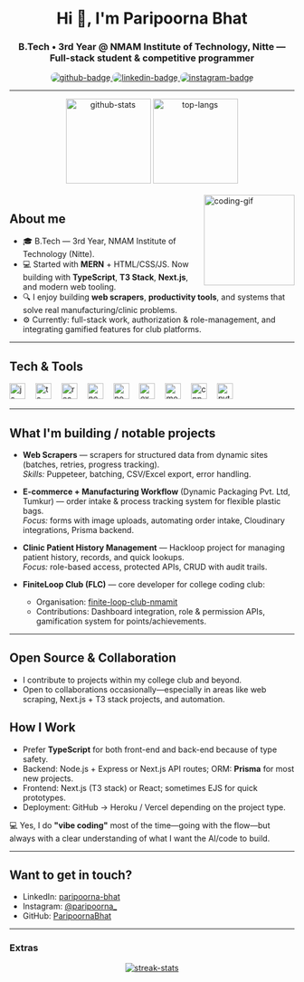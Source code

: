 <h1 align="center">Hi 👋, I'm Paripoorna Bhat</h1>
<h3 align="center">B.Tech • 3rd Year @ NMAM Institute of Technology, Nitte — Full-stack student & competitive programmer</h3>

<p align="center">
  <a href="https://github.com/ParipoornaBhat">
    <img src="https://img.shields.io/badge/GitHub-181717?style=for-the-badge&logo=github&logoColor=white&labelColor=181717&color=181717" alt="github-badge" style="border-radius:8px;" />
  </a>
  <a href="https://www.linkedin.com/in/paripoorna-bhat/">
    <img src="https://img.shields.io/badge/LinkedIn-0077B5?style=for-the-badge&logo=linkedin&logoColor=white&labelColor=0077B5&color=0077B5" alt="linkedin-badge" style="border-radius:8px;" />
  </a>
  <a href="https://www.instagram.com/paripoorna_/">
    <img src="https://img.shields.io/badge/Instagram-E4405F?style=for-the-badge&logo=instagram&logoColor=white&labelColor=E4405F&color=E4405F" alt="instagram-badge" style="border-radius:8px;" />
  </a>
</p>

---

<div align="center">
  <img src="https://github-readme-stats.vercel.app/api?username=ParipoornaBhat&show_icons=true&include_all_commits=true&count_private=true&theme=dracula&hide_border=false" height="150" alt="github-stats"/>
  <img src="https://github-readme-stats.vercel.app/api/top-langs?username=ParipoornaBhat&layout=compact&langs_count=6&theme=dracula&hide_border=false" height="150" alt="top-langs"/>
</div>

<br>

<img align="right" height="160" src="https://media2.giphy.com/media/v1.Y2lkPTc5MGI3NjExcXlxeHc5bG5zMm8zaGhlMW55NDZkd29mNTBoNXN0dHdrNjc1ZDY0MyZlcD12MV9pbnRlcm5hbF9naWZfYnlfaWQmY3Q9Zw/MD0svLSDeudszrNrp0/giphy.gif" alt="coding-gif" />

## About me
- 🎓 B.Tech — 3rd Year, NMAM Institute of Technology (Nitte).
- 💻 Started with **MERN** + HTML/CSS/JS. Now building with **TypeScript**, **T3 Stack**, **Next.js**, and modern web tooling.
- 🔍 I enjoy building **web scrapers**, **productivity tools**, and systems that solve real manufacturing/clinic problems.
- ⚙️ Currently: full-stack work, authorization & role-management, and integrating gamified features for club platforms.

---

## Tech & Tools
<div align="left">
  <img src="https://cdn.jsdelivr.net/gh/devicons/devicon/icons/javascript/javascript-original.svg" height="28" alt="js" />
  <img width="10" />
  <img src="https://cdn.jsdelivr.net/gh/devicons/devicon/icons/typescript/typescript-original.svg" height="28" alt="ts" />
  <img width="10" />
  <img src="https://cdn.jsdelivr.net/gh/devicons/devicon/icons/react/react-original.svg" height="28" alt="react" />
  <img width="10" />
  <img src="https://cdn.jsdelivr.net/gh/devicons/devicon/icons/nextjs/nextjs-original.svg" height="28" alt="nextjs" />
  <img width="10" />
  <img src="https://cdn.jsdelivr.net/gh/devicons/devicon/icons/nodejs/nodejs-original.svg" height="28" alt="nodejs" />
  <img width="10" />
  <img src="https://cdn.jsdelivr.net/gh/devicons/devicon/icons/express/express-original.svg" height="28" alt="express" />
  <img width="10" />
  <img src="https://cdn.jsdelivr.net/gh/devicons/devicon/icons/mongodb/mongodb-original.svg" height="28" alt="mongodb" />
  <img width="10" />
  <img src="https://cdn.jsdelivr.net/gh/devicons/devicon/icons/cplusplus/cplusplus-original.svg" height="28" alt="cpp" />
  <img width="10" />
  <img src="https://cdn.jsdelivr.net/gh/devicons/devicon/icons/python/python-original.svg" height="28" alt="python" />
</div>

---

## What I'm building / notable projects
- **Web Scrapers** — scrapers for structured data from dynamic sites (batches, retries, progress tracking).  
  *Skills:* Puppeteer, batching, CSV/Excel export, error handling.

- **E-commerce + Manufacturing Workflow** (Dynamic Packaging Pvt. Ltd, Tumkur) — order intake & process tracking system for flexible plastic bags.  
  *Focus:* forms with image uploads, automating order intake, Cloudinary integrations, Prisma backend.

- **Clinic Patient History Management** — Hackloop project for managing patient history, records, and quick lookups.  
  *Focus:* role-based access, protected APIs, CRUD with audit trails.

- **FiniteLoop Club (FLC)** — core developer for college coding club:  
  - Organisation: [finite-loop-club-nmamit](https://github.com/finite-loop-club-nmamit)  
  - Contributions: Dashboard integration, role & permission APIs, gamification system for points/achievements.

---

## Open Source & Collaboration
- I contribute to projects within my college club and beyond.  
- Open to collaborations occasionally—especially in areas like web scraping, Next.js + T3 stack projects, and automation.  

## How I Work
- Prefer **TypeScript** for both front-end and back-end because of type safety.  
- Backend: Node.js + Express or Next.js API routes; ORM: **Prisma** for most new projects.  
- Frontend: Next.js (T3 stack) or React; sometimes EJS for quick prototypes.  
- Deployment: GitHub → Heroku / Vercel depending on the project type.  

💻 Yes, I do **"vibe coding"** most of the time—going with the flow—but always with a clear understanding of what I want the AI/code to build.  

---

## Want to get in touch?
- LinkedIn: [paripoorna-bhat](https://www.linkedin.com/in/paripoorna-bhat/)  
- Instagram: [@paripoorna_](https://www.instagram.com/paripoorna_/)  
- GitHub: [ParipoornaBhat](https://github.com/ParipoornaBhat)

---

### Extras

<div align="center">

  <!-- Trophies -->

  <!-- Streak -->
  <a href="https://github.com/DenverCoder1/github-readme-streak-stats">
    <img src="https://streak-stats.demolab.com?user=ParipoornaBhat&theme=dracula&hide_border=true" alt="streak-stats"/>
  </a>


</div>


